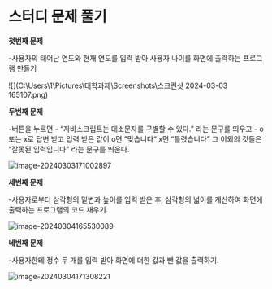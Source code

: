 # 스터디 문제 풀기

**첫번째 문제**

-사용자의 태어난 연도와 현재 연도를 입력 받아 사용자 나이를 화면에 출력하는 프로그램 만들기

![](C:\Users\1\Pictures\대학과제\Screenshots\스크린샷 2024-03-03 165107.png)



**두번째 문제**

-버튼을 누르면 - “자바스크립트는 대소문자를 구별할 수 있다.” 라는 문구를 띄우고 - o 또는 x로 답변 받고 
입력 받은 값이 o면 ”맞습니다“ x면 “틀렸습니다” 그 이외의 것들은 “잘못된 입력입니다” 라는 문구를 띄운다.

![image-20240303171002897](C:\Users\1\AppData\Roaming\Typora\typora-user-images\image-20240303171002897.png)



**세번째 문제**

-사용자로부터 삼각형의 밑변과 높이를 입력 받은 후, 삼각형의 넓이를 계산하여 화면에 출력하는 프로그램의 코드 채우기.

![image-20240304165530089](C:\Users\1\AppData\Roaming\Typora\typora-user-images\image-20240304165530089.png)



**네번째 문제**

-사용자한테 정수 두 개를 입력 받아 화면에 더한 값과 뺀 값을 출력하기.

![image-20240304171308221](C:\Users\1\AppData\Roaming\Typora\typora-user-images\image-20240304171308221.png)